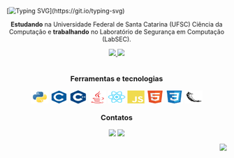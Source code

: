 [![Typing SVG](https://readme-typing-svg.herokuapp.com/?color=1373ED&size=35&center=true&vCenter=true&width=1000&lines=👋+Eai+?!+Tudo+bem?;Bem+vindo+ao+meu+Github+!;)](https://git.io/typing-svg)

<div>
  <p align="center"><b>Estudando</b> na Universidade Federal de Santa Catarina (UFSC) Ciência da Computação e <b>trabalhando</b> no Laboratório de Segurança em Computação (LabSEC).</p>
</div>

<div align="center">
  <a href="https://github.com/AHVG">
    <img height="180em" src="https://github-readme-stats-sigma-five.vercel.app/api/top-langs/?username=AHVG&layout=compact&langs_count=7&theme=tokyonight"/>
    <img height="180em" src="https://github-readme-stats-sigma-five.vercel.app/api?username=AHVG&show_icons=true&theme=tokyonight&include_all_commits=true&count_private=true"/>
  </a>
</div>

#

<div>
  <div align="center"><h3>Ferramentas e tecnologias</h3></div>
  <div align="center">
    <img align="center" alt="AHVG-Python" height="30" width="40" src="https://raw.githubusercontent.com/devicons/devicon/master/icons/python/python-original.svg">
    <img align="center" alt="AHVG-c" height="30" width="40" src="https://raw.githubusercontent.com/devicons/devicon/master/icons/c/c-plain.svg">
    <img align="center" alt="AHVG-cpp" height="30" width="40" src="https://raw.githubusercontent.com/devicons/devicon/master/icons/cplusplus/cplusplus-plain.svg">
    <img align="center" alt="AHVG-cpp" height="30" width="40" src="https://raw.githubusercontent.com/devicons/devicon/master/icons/java/java-plain.svg">
    <img align="center" alt="AHVG-React" height="30" width="40" src="https://raw.githubusercontent.com/devicons/devicon/master/icons/react/react-original.svg">
    <img align="center" alt="AHVG-Js" height="30" width="40" src="https://raw.githubusercontent.com/devicons/devicon/master/icons/javascript/javascript-plain.svg">
    <img align="center" alt="AHVG-HTML" height="30" width="40" src="https://raw.githubusercontent.com/devicons/devicon/master/icons/html5/html5-original.svg">
    <img align="center" alt="AHVG-CSS" height="30" width="40" src="https://raw.githubusercontent.com/devicons/devicon/master/icons/css3/css3-original.svg">
    <img align="center" alt="AHVG-CSS" height="30" width="40" src="https://raw.githubusercontent.com/devicons/devicon/master/icons/flask/flask-original.svg">
  </div>
</div>

<div>
  <div align="center"><h3>Contatos</h3></div>
  <div align="center">  
      <a href="mailto:guhvguerner@gmail.com"><img src="https://img.shields.io/badge/-Gmail-%23333?style=for-the-badge&logo=gmail&logoColor=white" target="_blank"></a>
      <a href="https://www.linkedin.com/in/augustoguerner/" target="_blank"><img src="https://img.shields.io/badge/LinkedIn-0077B5?style=for-the-badge&logo=linkedin" target="_blank"></a>  </div>
</div>

<div>
  <p align="right"><img src='https://komarev.com/ghpvc/?username=AHVG' /></p>
</div>
